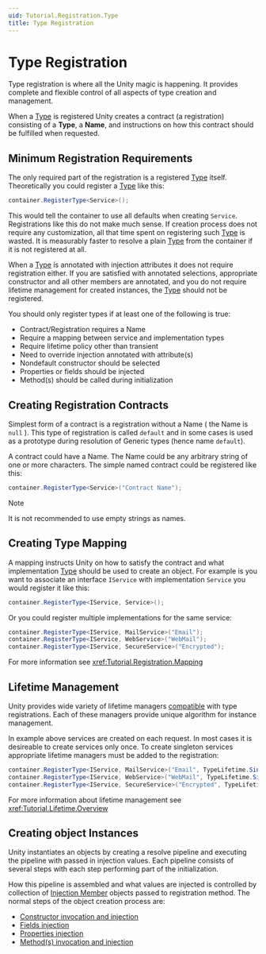 ```yaml
---
uid: Tutorial.Registration.Type
title: Type Registration
---
```


# Type Registration

Type registration is where all the Unity magic is happening. It provides complete and flexible control of all aspects of type creation and management.

When a [Type](xref:System.Type) is registered Unity creates a contract (a registration) consisting of a **Type**, a **Name**, and instructions on how this contract should be fulfilled when requested.

## Minimum Registration Requirements

The only required part of the registration is a registered [Type](xref:System.Type) itself. Theoretically you could register a [Type](xref:System.Type) like this:

```cs
container.RegisterType<Service>();
```

This would tell the container to use all defaults when creating `Service`. Registrations like this do not make much sense. If creation process does not require any customization, all that time spent on registering such [Type](xref:System.Type) is wasted. It is measurably faster to resolve a plain [Type](xref:System.Type) from the container if it is not registered at all.

When a [Type](xref:System.Type) is annotated with injection attributes it does not require registration either. If you are satisfied with annotated selections, appropriate constructor and all other members are annotated, and you do not require lifetime management for created instances, the [Type](xref:System.Type) should not be registered.

You should only register types if at least one of the following is true:

* Contract/Registration requires a Name
* Require a mapping between service and implementation types
* Require lifetime policy other than transient
* Need to override injection annotated with attribute(s)
* Nondefault constructor should be selected
* Properties or fields should be injected
* Method(s) should be called during initialization

## Creating Registration Contracts

Simplest form of a contract is a registration without a Name ( the Name is `null` ). This type of registration is called `default` and in some cases is used as a prototype during resolution of Generic types (hence name `default`).

A contract could have a Name. The Name could be any arbitrary string of one or more characters. The simple named contract could be registered like this:

```cs
container.RegisterType<Service>("Contract Name");
```

> [!NOTE]
> It is not recommended to use empty strings as names.

## Creating Type Mapping

A mapping instructs Unity on how to satisfy the contract and what implementation [Type](xref:System.Type) should be used to create an object. For example is you want to associate an interface `IService` with implementation `Service` you would register it like this:

```cs
container.RegisterType<IService, Service>();
```

Or you could register multiple implementations for the same service:

```cs
container.RegisterType<IService, MailService>("Email");
container.RegisterType<IService, WebService>("WebMail");
container.RegisterType<IService, SecureService>("Encrypted");
```

For more information see <xref:Tutorial.Registration.Mapping>

## Lifetime Management

Unity provides wide variety of lifetime managers [compatible](xref:Unity.TypeLifetime) with type registrations. Each of these managers provide unique algorithm for instance management.

In example above services are created on each request. In most cases it is desireable to create services only once. To create singleton services appropriate lifetime managers must be added to the registration:

```cs
container.RegisterType<IService, MailService>("Email", TypeLifetime.Singleton);
container.RegisterType<IService, WebService>("WebMail", TypeLifetime.Singleton);
container.RegisterType<IService, SecureService>("Encrypted", TypeLifetime.Singleton);
```

For more information about lifetime management see <xref:Tutorial.Lifetime.Overview>

## Creating object Instances

Unity instantiates an objects by creating a resolve pipeline and executing the pipeline with passed in injection values. Each pipeline consists of several steps with each step performing part of the initialization.

How this pipeline is assembled and what values are injected is controlled by collection of [Injection Member](xref:Unity.Injection.InjectionMember) objects passed to registration method. The normal steps of the object creation process are:

* [Constructor invocation and injection](xref:Tutorial.Injection.Constructor)
* [Fields injection](xref:Tutorial.Injection.Field)
* [Properties injection](xref:Tutorial.Injection.Property)
* [Method(s) invocation and injection](xref:Tutorial.Injection.Method)
